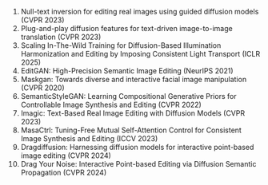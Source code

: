 <ol>

<li>Null-text inversion for editing real images using guided diffusion models (CVPR 2023)

<li>Plug-and-play diffusion features for text-driven image-to-image translation (CVPR 2023)

<li>Scaling In-The-Wild Training for Diffusion-Based Illumination Harmonization and Editing by Imposing Consistent Light Transport (ICLR 2025)
<li>EditGAN: High-Precision Semantic Image Editing (NeurIPS 2021)
<li>Maskgan: Towards diverse and interactive facial image manipulation (CVPR 2020)
<li>SemanticStyleGAN: Learning Compositional Generative Priors for Controllable Image Synthesis and Editing (CVPR 2022)
<li>Imagic: Text-Based Real Image Editing with Diffusion Models (CVPR 2023)
<li>MasaCtrl: Tuning-Free Mutual Self-Attention Control for Consistent Image Synthesis and Editing (ICCV 2023)
<li>Dragdiffusion: Harnessing diffusion models for interactive point-based image editing (CVPR 2024)
<li>Drag Your Noise: Interactive Point-based Editing via Diffusion Semantic Propagation (CVPR 2024)
</ol>

